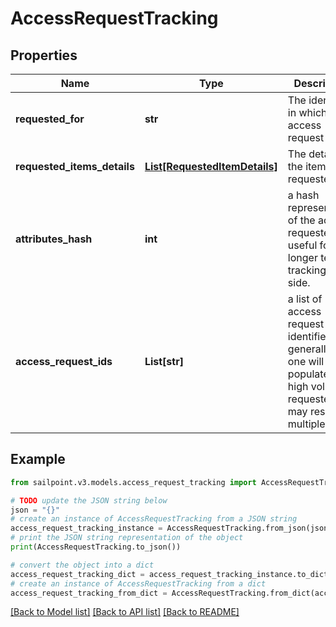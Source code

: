 # AccessRequestTracking


## Properties

Name | Type | Description | Notes
------------ | ------------- | ------------- | -------------
**requested_for** | **str** | The identity id in which the access request is for. | [optional] 
**requested_items_details** | [**List[RequestedItemDetails]**](RequestedItemDetails.md) | The details of the item requested. | [optional] 
**attributes_hash** | **int** | a hash representation of the access requested, useful for longer term tracking client side. | [optional] 
**access_request_ids** | **List[str]** | a list of access request identifiers, generally only one will be populated, but high volume requested may result in multiple ids. | [optional] 

## Example

```python
from sailpoint.v3.models.access_request_tracking import AccessRequestTracking

# TODO update the JSON string below
json = "{}"
# create an instance of AccessRequestTracking from a JSON string
access_request_tracking_instance = AccessRequestTracking.from_json(json)
# print the JSON string representation of the object
print(AccessRequestTracking.to_json())

# convert the object into a dict
access_request_tracking_dict = access_request_tracking_instance.to_dict()
# create an instance of AccessRequestTracking from a dict
access_request_tracking_from_dict = AccessRequestTracking.from_dict(access_request_tracking_dict)
```
[[Back to Model list]](../README.md#documentation-for-models) [[Back to API list]](../README.md#documentation-for-api-endpoints) [[Back to README]](../README.md)



